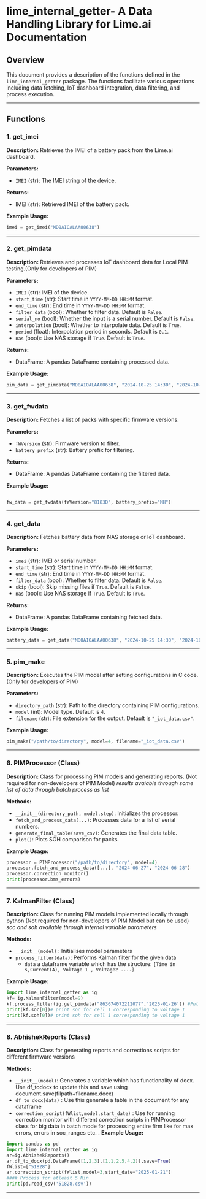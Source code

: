 # lime_internal_getter- A Data Handling Library for Lime.ai Documentation

## Overview
This document provides a description of the functions defined in the `lime_internal_getter` package. The functions facilitate various operations including data fetching, IoT dashboard integration, data filtering, and process execution.

---

## Functions

### 1. **get_imei**
**Description:** Retrieves the IMEI of a battery pack from the Lime.ai dashboard.

**Parameters:**
- `IMEI` (str): The IMEI string of the device.

**Returns:**
- IMEI (str): Retrieved IMEI of the battery pack.

**Example Usage:**
```python
imei = get_imei("MD0AIOALAA00638")
```

---

### 2. **get_pimdata**
**Description:** Retrieves and processes IoT dashboard data for Local PIM testing.(Only for developers of PIM)

**Parameters:**
- `IMEI` (str): IMEI of the device.
- `start_time` (str): Start time in `YYYY-MM-DD HH:MM` format.
- `end_time` (str): End time in `YYYY-MM-DD HH:MM` format.
- `filter_data` (bool): Whether to filter data. Default is `False`.
- `serial_no` (bool): Whether the input is a serial number. Default is `False`.
- `interpolation` (bool): Whether to interpolate data. Default is `True`.
- `period` (float): Interpolation period in seconds. Default is `0.1`.
- `nas` (bool): Use NAS storage if `True`. Default is `True`.

**Returns:**
- DataFrame: A pandas DataFrame containing processed data.

**Example Usage:**
```python
pim_data = get_pimdata("MD0AIOALAA00638", "2024-10-25 14:30", "2024-10-26 02:17")
```

---

### 3. **get_fwdata**
**Description:** Fetches a list of packs with specific firmware versions.

**Parameters:**
- `fWVersion` (str): Firmware version to filter.
- `battery_prefix` (str): Battery prefix for filtering.

**Returns:**
- DataFrame: A pandas DataFrame containing the filtered data.

**Example Usage:**
```python

fw_data = get_fwdata(fWVersion="8183D", battery_prefix="MH")
```
---

### 4. **get_data**
**Description:** Fetches battery data from NAS storage or IoT dashboard.

**Parameters:**
- `imei` (str): IMEI or serial number.
- `start_time` (str): Start time in `YYYY-MM-DD HH:MM` format.
- `end_time` (str): End time in `YYYY-MM-DD HH:MM` format.
- `filter_data` (bool): Whether to filter data. Default is `False`.
- `skip` (bool): Skip missing files if `True`. Default is `False`.
- `nas` (bool): Use NAS storage if `True`. Default is `True`.

**Returns:**
- DataFrame: A pandas DataFrame containing fetched data.

**Example Usage:**
```python
battery_data = get_data("MD0AIOALAA00638", "2024-10-25 14:30", "2024-10-26 02:17")
```

---

### 5. **pim_make**
**Description:** Executes the PIM model after setting configurations in C code.(Only for developers of PIM)

**Parameters:**
- `directory_path` (str): Path to the directory containing PIM configurations.
- `model` (int): Model type. Default is `4`.
- `filename` (str): File extension for the output. Default is `"_iot_data.csv"`.

**Example Usage:**
```python
pim_make("/path/to/directory", model=4, filename="_iot_data.csv")
```

---

### 6. **PIMProcessor** (Class)
**Description:** Class for processing PIM models and generating reports. (Not required for non-developers of PIM Model) 
*results avaiable through some list of data through batch process as list*

**Methods:**
- `__init__(directory_path, model,step)`: Initializes the processor.
- `fetch_and_process_data(...)`: Processes data for a list of serial numbers.
- `generate_final_table(save_csv)`: Generates the final data table.
- `plot()`: Plots SOH comparison for packs.

**Example Usage:**
```python
processor = PIMProcessor("/path/to/directory", model=4)
processor.fetch_and_process_data([...], "2024-06-27", "2024-06-28")
processor.correction_monitor()
print(processor.bms_errors)
```
---

### 7. **KalmanFilter** (Class)
**Description:** Class for running PIM models implemented locally through python
(Not required for non-developers of PIM Model but can be used) 
*soc and soh available through internal variable parameters*

**Methods:**
- `__init__(model)` : Initialises model parameters
- `process_filter(data)`: Performs Kalman filter for the given data
    - `data` a dataframe variable which has the structure:
    `[Time in s,Current(A), Voltage 1 , Voltage2 ....]`

**Example Usage:**
```python
import lime_internal_getter as ig
kf= ig.KalmanFilter(model=9)
kf.process_filter(ig.get_pimdata("863674072212077",'2025-01-26')) #Put actual parameters here
print(kf.soc[0])# print soc for cell 1 corresponding to voltage 1 
print(kf.soh[0])# print soh for cell 1 corresponding to voltage 1

```
---

### 8. **AbhishekReports** (Class)
**Description:** Class for generating reports and corrections scripts for different firmware versions

**Methods:**
- `__init__(model)`: Generates a variable which has functionality of docx. Use df_todocx to update this and save using document.save(filpath+filename.docx)
- `df_to_docx(data)` : Use this generate a table in the document for any dataframe
-  `correction_script(fWlist,model,start_date)` : Use for running correction monitor with different correction scripts in PIMProcessor class for big data in batch mode for processing entire firm like for max errors, errors in soc_ranges etc. .
**Example Usage:**
```python
import pandas as pd
import lime_internal_getter as ig
ar=ig.AbhishekReports()
ar.df_to_docx(pd.DataFrame([1,2,3],[1.1,2.5,4.2]),save=True)
fWlist=["51828"]
ar.correction_script(fWlist,model=3,start_date="2025-01-21")
#### Process for atleast 5 Min
print(pd.read_csv('51828.csv'))

```
---